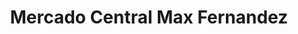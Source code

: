 ---
title: "Mercado Central Max Fernandez"
url: /santa-cruz-de-la-sierra/mercado-central-max-fernandez/
shop: Warenhaus
---